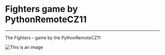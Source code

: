 # Fighters game by PythonRemoteCZ11

---
The Fighters - game by the PythonRemoteCZ11

![This is an image](https://myoctocat.com/assets/images/base-octocat.svg)
